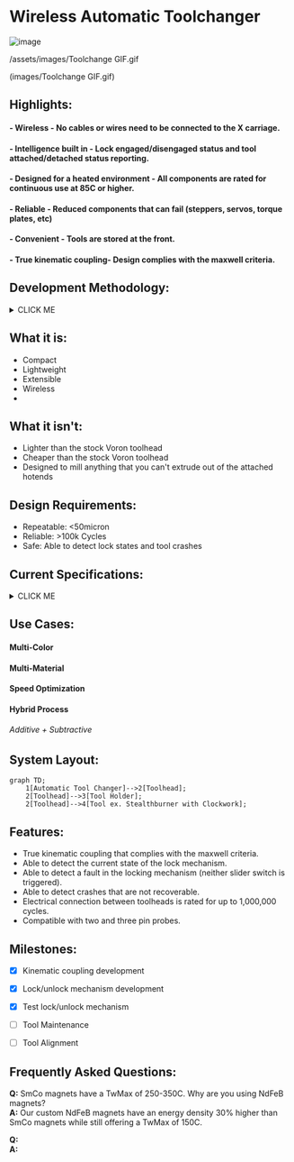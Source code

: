 # Wireless Automatic Toolchanger


![image](https://user-images.githubusercontent.com/104525636/184387912-660498cf-3403-4c71-937f-90018e7a0ae8.png)


/assets/images/Toolchange GIF.gif

(images/Toolchange GIF.gif)


## Highlights:
#### - Wireless - No cables or wires need to be connected to the X carriage. 
#### - Intelligence built in - Lock engaged/disengaged status and tool attached/detached status reporting.
#### - Designed for a heated environment - All components are rated for continuous use at 85C or higher.
#### - Reliable - Reduced components that can fail (steppers, servos, torque plates, etc)
#### - Convenient - Tools are stored at the front.
#### - True kinematic coupling- Design complies with the maxwell criteria.

## Development Methodology:
<details><summary>CLICK ME</summary>
<p>		
- Pragmatic product management <br />	
- Continuous improvement <br />
- Sound engineering theory supported by empirical testing <br />
 </p>
</details>

## What it is:
- Compact
- Lightweight
- Extensible
- Wireless
- 
 
## What it isn't:
- Lighter than the stock Voron toolhead
- Cheaper than the stock Voron toolhead	
- Designed to mill anything that you can't extrude out of the attached hotends
	
 
## Design Requirements:
- Repeatable: <50micron
- Reliable: >100k Cycles
- Safe: Able to detect lock states and tool crashes

## Current Specifications:
<details><summary>CLICK ME</summary>
<p>

#### - ATC Weight: 75grams <br />	
#### - ATC Footprint: 68x62x35 <br />	
#### - Operating temperature: ≤85C (all components are rated for atleast 85C) <br />  

#### - Recomended Maximum Tool Width (without modifications): 62mm <br />
#### - Recomended Maximum Tool Height (without modifications): 145mm <br />
#### - Recomended Maximum Tool Depth (without modifications): 76mm <br />
 
 
#### - Number of tool changes between maintenance intervals based on component service life: >100k <br />
 
 
#### Weight required in the Z axis to separate the kinematic coupling: <br />
##### - Locked state >5000g (over the amount that I can currently measure)  <br />
##### - Unlocked state 1750g +/-100g (connection state change occured before full decoupling) <br />
 
 
#### - Weight of a stealthburner with rapido, EBB36, and kinematic motor plate: 395g  <br />

</p>
</details>





## Use Cases:
#### Multi-Color	
#### Multi-Material
#### Speed Optimization 
#### Hybrid Process 
###### Additive + Subtractive


## System Layout:
```mermaid
graph TD;
    1[Automatic Tool Changer]-->2[Toolhead];
    2[Toolhead]-->3[Tool Holder];
    2[Toolhead]-->4[Tool ex. Stealthburner with Clockwork];
```




## Features:
- True kinematic coupling that complies with the maxwell criteria.
- Able to detect the current state of the lock mechanism. 
- Able to detect a fault in the locking mechanism (neither slider switch is triggered).
- Able to detect crashes that are not recoverable.
- Electrical connection between toolheads is rated for up to 1,000,000 cycles. 
- Compatible with two and three pin probes.

## Milestones:
- [X] Kinematic coupling development
- [X] Lock/unlock mechanism development
- [X] Test lock/unlock mechanism
- [ ] Tool Maintenance
- [ ] Tool Alignment 


## Frequently Asked Questions:
**Q:** SmCo magnets have a TwMax of 250-350C. Why are you using NdFeB magnets? <br /> 
**A:** Our custom NdFeB magnets have an energy density 30% higher than SmCo magnets while still offering a TwMax of 150C. <br />

**Q:** <br />
**A:** <br />
